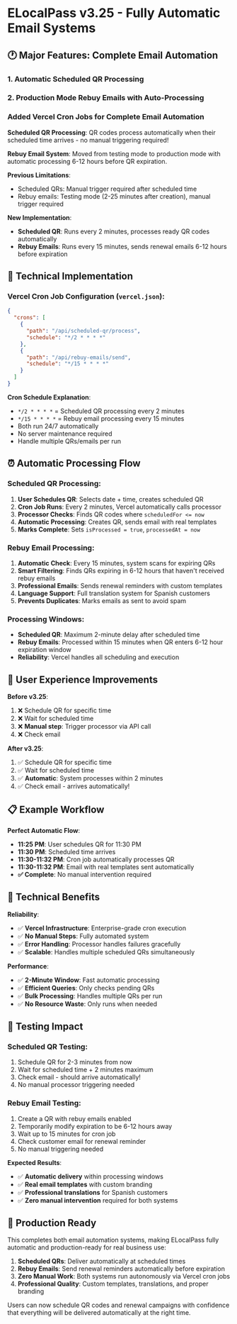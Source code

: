 # ELocalPass v3.25 - Fully Automatic Email Systems

## 🕐 Major Features: Complete Email Automation

### 1. Automatic Scheduled QR Processing
### 2. Production Mode Rebuy Emails with Auto-Processing

### Added Vercel Cron Jobs for Complete Email Automation

**Scheduled QR Processing**: QR codes process automatically when their scheduled time arrives - no manual triggering required!

**Rebuy Email System**: Moved from testing mode to production mode with automatic processing 6-12 hours before QR expiration.

**Previous Limitations**:
- Scheduled QRs: Manual trigger required after scheduled time
- Rebuy emails: Testing mode (2-25 minutes after creation), manual trigger required

**New Implementation**: 
- **Scheduled QR**: Runs every 2 minutes, processes ready QR codes automatically
- **Rebuy Emails**: Runs every 15 minutes, sends renewal emails 6-12 hours before expiration

## 🎯 Technical Implementation

### Vercel Cron Job Configuration (`vercel.json`):
```json
{
  "crons": [
    {
      "path": "/api/scheduled-qr/process",
      "schedule": "*/2 * * * *"
    },
    {
      "path": "/api/rebuy-emails/send",
      "schedule": "*/15 * * * *"
    }
  ]
}
```

**Cron Schedule Explanation**:
- `*/2 * * * *` = Scheduled QR processing every 2 minutes
- `*/15 * * * *` = Rebuy email processing every 15 minutes  
- Both run 24/7 automatically
- No server maintenance required
- Handle multiple QRs/emails per run

## ⏰ Automatic Processing Flow

### Scheduled QR Processing:
1. **User Schedules QR**: Selects date + time, creates scheduled QR
2. **Cron Job Runs**: Every 2 minutes, Vercel automatically calls processor
3. **Processor Checks**: Finds QR codes where `scheduledFor <= now`
4. **Automatic Processing**: Creates QR, sends email with real templates
5. **Marks Complete**: Sets `isProcessed = true`, `processedAt = now`

### Rebuy Email Processing:
1. **Automatic Check**: Every 15 minutes, system scans for expiring QRs
2. **Smart Filtering**: Finds QRs expiring in 6-12 hours that haven't received rebuy emails
3. **Professional Emails**: Sends renewal reminders with custom templates
4. **Language Support**: Full translation system for Spanish customers
5. **Prevents Duplicates**: Marks emails as sent to avoid spam

### Processing Windows:
- **Scheduled QR**: Maximum 2-minute delay after scheduled time
- **Rebuy Emails**: Processed within 15 minutes when QR enters 6-12 hour expiration window
- **Reliability**: Vercel handles all scheduling and execution

## 🚀 User Experience Improvements

**Before v3.25**:
1. ❌ Schedule QR for specific time
2. ❌ Wait for scheduled time
3. ❌ **Manual step**: Trigger processor via API call
4. ❌ Check email

**After v3.25**:
1. ✅ Schedule QR for specific time  
2. ✅ Wait for scheduled time
3. ✅ **Automatic**: System processes within 2 minutes
4. ✅ Check email - arrives automatically!

## 📋 Example Workflow

**Perfect Automatic Flow**:
- **11:25 PM**: User schedules QR for 11:30 PM
- **11:30 PM**: Scheduled time arrives
- **11:30-11:32 PM**: Cron job automatically processes QR
- **11:30-11:32 PM**: Email with real templates sent automatically
- **✅ Complete**: No manual intervention required

## 🔧 Technical Benefits

**Reliability**:
- ✅ **Vercel Infrastructure**: Enterprise-grade cron execution
- ✅ **No Manual Steps**: Fully automated system
- ✅ **Error Handling**: Processor handles failures gracefully
- ✅ **Scalable**: Handles multiple scheduled QRs simultaneously

**Performance**:
- ✅ **2-Minute Window**: Fast automatic processing
- ✅ **Efficient Queries**: Only checks pending QRs
- ✅ **Bulk Processing**: Handles multiple QRs per run
- ✅ **No Resource Waste**: Only runs when needed

## 🧪 Testing Impact

### Scheduled QR Testing:
1. Schedule QR for 2-3 minutes from now
2. Wait for scheduled time + 2 minutes maximum  
3. Check email - should arrive automatically!
4. No manual processor triggering needed

### Rebuy Email Testing:
1. Create a QR with rebuy emails enabled
2. Temporarily modify expiration to be 6-12 hours away
3. Wait up to 15 minutes for cron job
4. Check customer email for renewal reminder
5. No manual triggering needed

**Expected Results**:
- ✅ **Automatic delivery** within processing windows
- ✅ **Real email templates** with custom branding
- ✅ **Professional translations** for Spanish customers
- ✅ **Zero manual intervention** required for both systems

## 🏁 Production Ready

This completes both email automation systems, making ELocalPass fully automatic and production-ready for real business use:

1. **Scheduled QRs**: Deliver automatically at scheduled times
2. **Rebuy Emails**: Send renewal reminders automatically before expiration
3. **Zero Manual Work**: Both systems run autonomously via Vercel cron jobs
4. **Professional Quality**: Custom templates, translations, and proper branding

Users can now schedule QR codes and renewal campaigns with confidence that everything will be delivered automatically at the right time. 